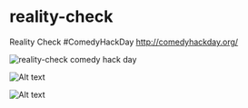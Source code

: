reality-check
=============

Reality Check #ComedyHackDay http://comedyhackday.org/


![reality-check comedy hack day](https://github.com/Christian-Hansen/reality-check/blob/master/Reality-Check-screenshot.png)


![Alt text](https://github.com/Christian-Hansen/reality-check/blob/master/Reality-Check-screenshot.png)


![Alt text](/blob/master/Reality-Check-screenshot.png)